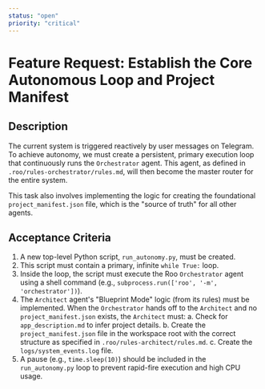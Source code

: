 ```yaml
---
status: "open"
priority: "critical"
---
```


# Feature Request: Establish the Core Autonomous Loop and Project Manifest

## Description
The current system is triggered reactively by user messages on Telegram. To achieve autonomy, we must create a persistent, primary execution loop that continuously runs the `Orchestrator` agent. This agent, as defined in `.roo/rules-orchestrator/rules.md`, will then become the master router for the entire system.

This task also involves implementing the logic for creating the foundational `project_manifest.json` file, which is the "source of truth" for all other agents.

## Acceptance Criteria
1.  A new top-level Python script, `run_autonomy.py`, must be created.
2.  This script must contain a primary, infinite `while True:` loop.
3.  Inside the loop, the script must execute the Roo `Orchestrator` agent using a shell command (e.g., `subprocess.run(['roo', '-m', 'orchestrator'])`).
4.  The `Architect` agent's "Blueprint Mode" logic (from its rules) must be implemented. When the `Orchestrator` hands off to the `Architect` and no `project_manifest.json` exists, the `Architect` must:
    a. Check for `app_description.md` to infer project details.
    b. Create the `project_manifest.json` file in the workspace root with the correct structure as specified in `.roo/rules-architect/rules.md`.
    c. Create the `logs/system_events.log` file.
5.  A pause (e.g., `time.sleep(10)`) should be included in the `run_autonomy.py` loop to prevent rapid-fire execution and high CPU usage.